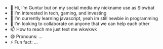 - 👋 Hi, I’m Guntur but on my social media my nickname use as Slowbat
- 👀 I’m interested in tech, gaming, and investing
- 🌱 I’m currently learning javascript, yeah im still newbie in programming
- 💞️ I’m looking to collaborate on anyone that we can help each other
- 📫 How to reach me just text me wkwkwk
- 😄 Pronouns: ...
- ⚡ Fun fact: ...

<!---
guntur4k/guntur4k is a ✨ special ✨ repository because its `README.md` (this file) appears on your GitHub profile.
You can click the Preview link to take a look at your changes.
--->
